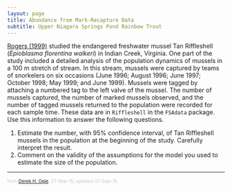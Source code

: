 ```yaml
---
layout: page
title: Abundance from Mark-Recapture Data
subtitle: Upper Niagara Springs Pond Rainbow Trout
---
```


[Rogers (1999)](http://scholar.lib.vt.edu/theses/available/etd-121499-145732/unrestricted/etd.pdf) studied the endangered freshwater mussel Tan Riffleshell (*Epioblasma florentina walkeri*) in Indian Creek, Virginia.  One part of the study included a detailed analysis of the population dynamics of mussels in a 100 m stretch of stream.  In this stream, mussels were captured by teams of snorkelers on six occasions (June 1996; August 1996; June 1997; October 1998; May 1999; and June 1999).  Mussels were tagged by attaching a numbered tag to the left valve of the mussel.  The number of mussels captured, the number of marked mussels observed, and the number of tagged mussels returned to the population were recorded for each sample time.  These data are in `Riffleshell` in the `FSAdata` package.  Use this information to answer the following questions.

1. Estimate the number, with 95% confidence interval, of Tan Riffleshell mussels in the population at the beginning of the study.  Carefully interpret the result.
1. Comment on the validity of the assumptions for the model you used to estimate the size of the population.

---
<p style="font-size: 0.75em; color: c6c6c6;">from <a href="http://derekogle.com">Derek H. Ogle</a>, 27-Sep-15, updated 27-Sep-15</p>

